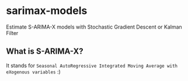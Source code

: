 # sarimax-models
Estimate S-ARIMA-X models with Stochastic Gradient Descent or Kalman Filter

## What is S-ARIMA-X?

It stands for `Seasonal AutoRegressive Integrated Moving Average with eXogenous variables` :)

